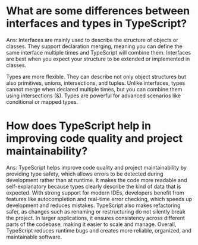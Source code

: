 # What are some differences between interfaces and types in TypeScript?

Ans: Interfaces are mainly used to describe the structure of objects or classes. They support declaration merging, meaning you can define the same interface multiple times and TypeScript will combine them. Interfaces are best when you expect your structure to be extended or implemented in classes.

Types are more flexible. They can describe not only object structures but also primitives, unions, intersections, and tuples. Unlike interfaces, types cannot merge when declared multiple times, but you can combine them using intersections (&). Types are powerful for advanced scenarios like conditional or mapped types.

# How does TypeScript help in improving code quality and project maintainability?

Ans: TypeScript helps improve code quality and project maintainability by providing type safety, which allows errors to be detected during development rather than at runtime. It makes the code more readable and self-explanatory because types clearly describe the kind of data that is expected. With strong support for modern IDEs, developers benefit from features like autocompletion and real-time error checking, which speeds up development and reduces mistakes. TypeScript also makes refactoring safer, as changes such as renaming or restructuring do not silently break the project. In larger applications, it ensures consistency across different parts of the codebase, making it easier to scale and manage. Overall, TypeScript reduces runtime bugs and creates more reliable, organized, and maintainable software.